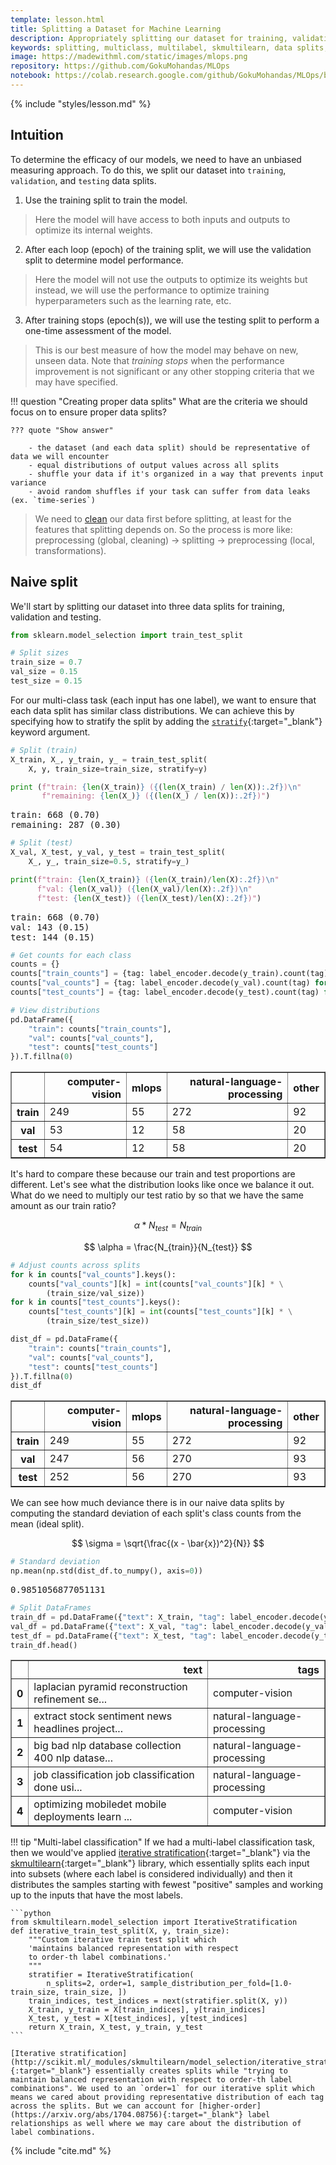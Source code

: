 ```yaml
---
template: lesson.html
title: Splitting a Dataset for Machine Learning
description: Appropriately splitting our dataset for training, validation and testing.
keywords: splitting, multiclass, multilabel, skmultilearn, data splits, mlops, applied ml, machine learning, ml in production, machine learning in production, applied machine learning
image: https://madewithml.com/static/images/mlops.png
repository: https://github.com/GokuMohandas/MLOps
notebook: https://colab.research.google.com/github/GokuMohandas/MLOps/blob/main/notebooks/tagifai.ipynb
---
```



{% include "styles/lesson.md" %}

## Intuition

To determine the efficacy of our models, we need to have an unbiased measuring approach. To do this, we split our dataset into `training`, `validation`, and `testing` data splits.

1. Use the training split to train the model.
  > Here the model will have access to both inputs and outputs to optimize its internal weights.
2. After each loop (epoch) of the training split, we will use the validation split to determine model performance.
  > Here the model will not use the outputs to optimize its weights but instead, we will use the performance to optimize training hyperparameters such as the learning rate, etc.
3. After training stops (epoch(s)), we will use the testing split to perform a one-time assessment of the model.
  > This is our best measure of how the model may behave on new, unseen data. Note that *training stops* when the performance improvement is not significant or any other stopping criteria that we may have specified.

!!! question "Creating proper data splits"
    What are the criteria we should focus on to ensure proper data splits?

    ??? quote "Show answer"

        - the dataset (and each data split) should be representative of data we will encounter
        - equal distributions of output values across all splits
        - shuffle your data if it's organized in a way that prevents input variance
        - avoid random shuffles if your task can suffer from data leaks (ex. `time-series`)

> We need to [clean](preprocessing.md) our data first before splitting, at least for the features that splitting depends on. So the process is more like: preprocessing (global, cleaning) → splitting → preprocessing (local, transformations).

## Naive split
We'll start by splitting our dataset into three data splits for training, validation and testing.

```python linenums="1"
from sklearn.model_selection import train_test_split
```
```python linenums="1"
# Split sizes
train_size = 0.7
val_size = 0.15
test_size = 0.15
```

For our multi-class task (each input has one label), we want to ensure that each data split has similar class distributions. We can achieve this by specifying how to stratify the split by adding the [`stratify`](https://scikit-learn.org/stable/modules/generated/sklearn.model_selection.train_test_split.html){:target="_blank"} keyword argument.

```python linenums="1"
# Split (train)
X_train, X_, y_train, y_ = train_test_split(
    X, y, train_size=train_size, stratify=y)
```
```python linenums="1"
print (f"train: {len(X_train)} ({(len(X_train) / len(X)):.2f})\n"
       f"remaining: {len(X_)} ({(len(X_) / len(X)):.2f})")
```
<pre class="output">
train: 668 (0.70)
remaining: 287 (0.30)
</pre>
```python linenums="1"
# Split (test)
X_val, X_test, y_val, y_test = train_test_split(
    X_, y_, train_size=0.5, stratify=y_)
```
```python linenums="1"
print(f"train: {len(X_train)} ({len(X_train)/len(X):.2f})\n"
      f"val: {len(X_val)} ({len(X_val)/len(X):.2f})\n"
      f"test: {len(X_test)} ({len(X_test)/len(X):.2f})")
```
<pre class="output">
train: 668 (0.70)
val: 143 (0.15)
test: 144 (0.15)
</pre>
```python linenums="1"
# Get counts for each class
counts = {}
counts["train_counts"] = {tag: label_encoder.decode(y_train).count(tag) for tag in label_encoder.classes}
counts["val_counts"] = {tag: label_encoder.decode(y_val).count(tag) for tag in label_encoder.classes}
counts["test_counts"] = {tag: label_encoder.decode(y_test).count(tag) for tag in label_encoder.classes}
```
```python linenums="1"
# View distributions
pd.DataFrame({
    "train": counts["train_counts"],
    "val": counts["val_counts"],
    "test": counts["test_counts"]
}).T.fillna(0)
```
<div class="output_subarea output_html rendered_html"><div>
<table border="1" class="dataframe">
  <thead>
    <tr style="text-align: right;">
      <th></th>
      <th>computer-vision</th>
      <th>mlops</th>
      <th>natural-language-processing</th>
      <th>other</th>
    </tr>
  </thead>
  <tbody>
    <tr>
      <th>train</th>
      <td>249</td>
      <td>55</td>
      <td>272</td>
      <td>92</td>
    </tr>
    <tr>
      <th>val</th>
      <td>53</td>
      <td>12</td>
      <td>58</td>
      <td>20</td>
    </tr>
    <tr>
      <th>test</th>
      <td>54</td>
      <td>12</td>
      <td>58</td>
      <td>20</td>
    </tr>
  </tbody>
</table>
</div></div>

It's hard to compare these because our train and test proportions are different. Let's see what the distribution looks like once we balance it out. What do we need to multiply our test ratio by so that we have the same amount as our train ratio?

$$ \alpha * N_{test} = N_{train} $$

$$ \alpha = \frac{N_{train}}{N_{test}} $$

```python linenums="1"
# Adjust counts across splits
for k in counts["val_counts"].keys():
    counts["val_counts"][k] = int(counts["val_counts"][k] * \
        (train_size/val_size))
for k in counts["test_counts"].keys():
    counts["test_counts"][k] = int(counts["test_counts"][k] * \
        (train_size/test_size))
```
```python linenums="1"
dist_df = pd.DataFrame({
    "train": counts["train_counts"],
    "val": counts["val_counts"],
    "test": counts["test_counts"]
}).T.fillna(0)
dist_df
```

<div class="output_subarea output_html rendered_html"><div>
<table border="1" class="dataframe">
  <thead>
    <tr style="text-align: right;">
      <th></th>
      <th>computer-vision</th>
      <th>mlops</th>
      <th>natural-language-processing</th>
      <th>other</th>
    </tr>
  </thead>
  <tbody>
    <tr>
      <th>train</th>
      <td>249</td>
      <td>55</td>
      <td>272</td>
      <td>92</td>
    </tr>
    <tr>
      <th>val</th>
      <td>247</td>
      <td>56</td>
      <td>270</td>
      <td>93</td>
    </tr>
    <tr>
      <th>test</th>
      <td>252</td>
      <td>56</td>
      <td>270</td>
      <td>93</td>
    </tr>
  </tbody>
</table>
</div></div>

We can see how much deviance there is in our naive data splits by computing the standard deviation of each split's class counts from the mean (ideal split).

$$ \sigma = \sqrt{\frac{(x - \bar{x})^2}{N}} $$

```python linenums="1"
# Standard deviation
np.mean(np.std(dist_df.to_numpy(), axis=0))
```
<pre class="output">
0.9851056877051131
</pre>

```python linenums="1"
# Split DataFrames
train_df = pd.DataFrame({"text": X_train, "tag": label_encoder.decode(y_train)})
val_df = pd.DataFrame({"text": X_val, "tag": label_encoder.decode(y_val)})
test_df = pd.DataFrame({"text": X_test, "tag": label_encoder.decode(y_test)})
train_df.head()
```
<div class="output_subarea output_html rendered_html"><div>
<table border="1" class="dataframe">
  <thead>
    <tr style="text-align: right;">
      <th></th>
      <th>text</th>
      <th>tags</th>
    </tr>
  </thead>
  <tbody>
    <tr>
      <th>0</th>
      <td>laplacian pyramid reconstruction refinement se...</td>
      <td>computer-vision</td>
    </tr>
    <tr>
      <th>1</th>
      <td>extract stock sentiment news headlines project...</td>
      <td>natural-language-processing</td>
    </tr>
    <tr>
      <th>2</th>
      <td>big bad nlp database collection 400 nlp datase...</td>
      <td>natural-language-processing</td>
    </tr>
    <tr>
      <th>3</th>
      <td>job classification job classification done usi...</td>
      <td>natural-language-processing</td>
    </tr>
    <tr>
      <th>4</th>
      <td>optimizing mobiledet mobile deployments learn ...</td>
      <td>computer-vision</td>
    </tr>
  </tbody>
</table>
</div></div>

!!! tip "Multi-label classification"
    If we had a multi-label classification task, then we would've applied [iterative stratification](http://lpis.csd.auth.gr/publications/sechidis-ecmlpkdd-2011.pdf){:target="_blank"} via the [skmultilearn](http://scikit.ml/index.html){:target="_blank"} library, which essentially splits each input into subsets (where each label is considered individually) and then it distributes the samples starting with fewest "positive" samples and working up to the inputs that have the most labels.

    ```python
    from skmultilearn.model_selection import IterativeStratification
    def iterative_train_test_split(X, y, train_size):
        """Custom iterative train test split which
        'maintains balanced representation with respect
        to order-th label combinations.'
        """
        stratifier = IterativeStratification(
            n_splits=2, order=1, sample_distribution_per_fold=[1.0-train_size, train_size, ])
        train_indices, test_indices = next(stratifier.split(X, y))
        X_train, y_train = X[train_indices], y[train_indices]
        X_test, y_test = X[test_indices], y[test_indices]
        return X_train, X_test, y_train, y_test
    ```

    [Iterative stratification](http://scikit.ml/_modules/skmultilearn/model_selection/iterative_stratification.html#IterativeStratification){:target="_blank"} essentially creates splits while "trying to maintain balanced representation with respect to order-th label combinations". We used to an `order=1` for our iterative split which means we cared about providing representative distribution of each tag across the splits. But we can account for [higher-order](https://arxiv.org/abs/1704.08756){:target="_blank"} label relationships as well where we may care about the distribution of label combinations.

<!-- Citation -->
{% include "cite.md" %}
